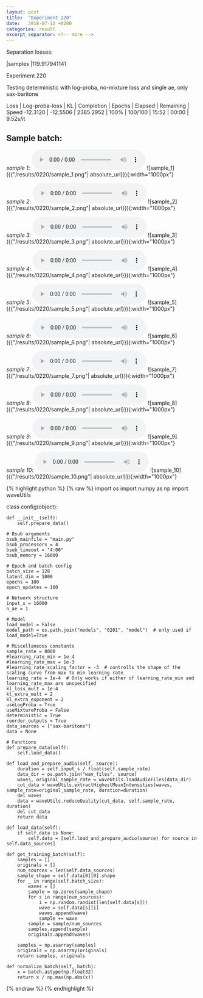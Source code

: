 ```yaml
---
layout: post
title:  "Experiment 220"
date:   2018-07-12 +0200
categories: result
excerpt_separator: <!-- more -->
---
```

Separation losses:

|samples
|119.917941141<!-- more -->

Experiment 220

Testing deterministic with log-proba, no-mixture loss and single ae, only sax-baritone

Loss | Log-proba-loss | KL | Completion | Epochs | Elapsed | Remaining | Speed
-12.3120 | -12.5506 | 2385.2952 | 100% | 100/100 | 15:52 | 00:00 | 9.52s/it

## **Sample batch**:
_sample 1_:
<audio src="/ResultsOverview/results/0220/sample_1.wav" controls preload></audio>
![sample_1]({{"/results/0220/sample_1.png"| absolute_url}}){:width="1000px"}

_sample 2_:
<audio src="/ResultsOverview/results/0220/sample_2.wav" controls preload></audio>
![sample_2]({{"/results/0220/sample_2.png"| absolute_url}}){:width="1000px"}

_sample 3_:
<audio src="/ResultsOverview/results/0220/sample_3.wav" controls preload></audio>
![sample_3]({{"/results/0220/sample_3.png"| absolute_url}}){:width="1000px"}

_sample 4_:
<audio src="/ResultsOverview/results/0220/sample_4.wav" controls preload></audio>
![sample_4]({{"/results/0220/sample_4.png"| absolute_url}}){:width="1000px"}

_sample 5_:
<audio src="/ResultsOverview/results/0220/sample_5.wav" controls preload></audio>
![sample_5]({{"/results/0220/sample_5.png"| absolute_url}}){:width="1000px"}

_sample 6_:
<audio src="/ResultsOverview/results/0220/sample_6.wav" controls preload></audio>
![sample_6]({{"/results/0220/sample_6.png"| absolute_url}}){:width="1000px"}

_sample 7_:
<audio src="/ResultsOverview/results/0220/sample_7.wav" controls preload></audio>
![sample_7]({{"/results/0220/sample_7.png"| absolute_url}}){:width="1000px"}

_sample 8_:
<audio src="/ResultsOverview/results/0220/sample_8.wav" controls preload></audio>
![sample_8]({{"/results/0220/sample_8.png"| absolute_url}}){:width="1000px"}

_sample 9_:
<audio src="/ResultsOverview/results/0220/sample_9.wav" controls preload></audio>
![sample_9]({{"/results/0220/sample_9.png"| absolute_url}}){:width="1000px"}

_sample 10_:
<audio src="/ResultsOverview/results/0220/sample_10.wav" controls preload></audio>
![sample_10]({{"/results/0220/sample_10.png"| absolute_url}}){:width="1000px"}


{% highlight python %}
{% raw %}
import os
import numpy as np
import waveUtils


class config(object):

	def __init__(self):
		self.prepare_data()

	# Bsub arguments
	bsub_mainfile = "main.py"
	bsub_processors = 4
	bsub_timeout = "4:00"
	bsub_memory = 16000

	# Epoch and batch config
	batch_size = 128
	latent_dim = 1000
	epochs = 100
	epoch_updates = 100

	# Network structure
	input_s = 16000
	n_ae = 1

	# Model
	load_model = False
	model_path = os.path.join("models", "0201", "model")  # only used if load_model=True

	# Miscellaneous constants
	sample_rate = 8000
	#learning_rate_min = 1e-4
	#learning_rate_max = 1e-3
	#learning_rate_scaling_factor = -3  # controlls the shape of the scaling curve from max to min learning rate
	learning_rate = 1e-4  # Only works if either of learning_rate_min and learning_rate_max are unspecified
	kl_loss_mult = 1e-4
	kl_extra_mult = 2
	kl_extra_exponent = 2
	useLogProba = True
	useMixtureProba = False
	deterministic = True
	reorder_outputs = True
	data_sources = ["sax-baritone"]
	data = None

	# Functions
	def prepare_data(self):
		self.load_data()

	def load_and_prepare_audio(self, source):
		duration = self.input_s / float(self.sample_rate)
		data_dir = os.path.join("wav_files", source)
		waves, original_sample_rate = waveUtils.loadAudioFiles(data_dir)
		cut_data = waveUtils.extractHighestMeanIntensities(waves, sample_rate=original_sample_rate, duration=duration)
		del waves
		data = waveUtils.reduceQuality(cut_data, self.sample_rate, duration)
		del cut_data
		return data

	def load_data(self):
		if self.data is None:
			self.data = [self.load_and_prepare_audio(source) for source in self.data_sources]

	def get_training_batch(self):
		samples = []
		originals = []
		num_sources = len(self.data_sources)
		sample_shape = self.data[0][0].shape
		for _ in range(self.batch_size):
			waves = []
			sample = np.zeros(sample_shape)
			for s in range(num_sources):
				i = np.random.randint(len(self.data[s]))
				wave = self.data[s][i]
				waves.append(wave)
				sample += wave
			sample = sample/num_sources
			samples.append(sample)
			originals.append(waves)

		samples = np.asarray(samples)
		originals = np.asarray(originals)
		return samples, originals

	def normalize_batch(self, batch):
		x = batch.astype(np.float32)
		return x / np.max(np.abs(x))

{% endraw %}
{% endhighlight %}
